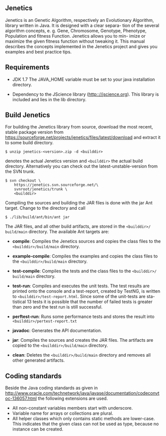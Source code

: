 Jenetics
-------

Jenetics is an Genetic Algorithm, respectively an Evolutionary
Algorithm, library written in Java. It is designed with a clear separa-
tion of the several algorithm concepts, e. g. Gene, Chromosome, Genotype,
Phenotype, Population and fitness Function. Jenetics allows you to min-
imize or maximize the given fitness function without tweaking it. This
manual describes the concepts implemented in the Jenetics project and
gives you examples and best practice tips.


Requirements
-----------

- JDK 1.7
  The JAVA_HOME variable must be set to your
  java installation directory.
  
- Dependency to the JScience library (<http:://jscience.org>).
  This library is included and lies in the lib directory.

Build Jenetics
-------------

For building the Jenetics library from source, download the most recent, stable
package version from <https://sourceforge.net/projects/jenetics/files/latest/download> and extract it to some build directory.

    $ unzip jenetics-<version>.zip -d <builddir>
    
<version> denotes the actual Jenetics version and ```<builddir>``` the actual build
directory. Alternatively you can check out the latest-unstable-version from the
SVN trunk.

    $ svn checkout \
        https://jenetics.svn.sourceforge.net/\
        svnroot/jenetics/trunk \
        <builddir>

Compiling the sources and building the JAR files is done with the jar Ant
target. Change to the <builddir> directory and call

    $ ./lib/build/ant/bin/ant jar
    
The JAR files, and all other build artifacts, are stored in the ```<builddir>/
build/main``` directory.
The available Ant targets are:

- **compile**: Compiles the Jenetics sources and copies the class files to the
  ```<builddir>/build/main``` directory.
  
- **example-compile**: Compiles the examples and copies the class files to the
  ```<builddir>/build/main``` directory.
  
- **test-compile**: Compiles the tests and the class files to the ```<builddir>/
  build/main``` directory.
  
- **test-run**: Compiles and executes the unit tests. The test results are
  printed onto the console and a test-report, created by TestNG, is written
  to ```<builddir>/test-report.html```. Since some of the unit-tests are sta-
  tistical 13 tests it is possible that the number of failed tests is greater than
  zero and the test run is still successful.
  
- **perftest-run**: Runs some performance tests and stores the result into
  ```<builddir>/pertest-report.txt```
  
- **javadoc**: Generates the API documentation.

- **jar**: Compiles the sources and creates the JAR files. The artifacts are
  copied to the ```<builddir>/build/main``` directory.
  
- **clean**: Deletes the ```<builddir>/build/main``` directory and removes all
  other generated artifacts.
  
  
Coding standards
--------------

Beside the Java coding standards as given in <http://www.oracle.com/technetwork/java/javase/documentation/codeconvtoc-136057.html> the following extensions are used.

- All non-constant variables members start with underscore.
- Variable name for arrays or collections are plural.
- All helper classes which only contains static methods are lower-case. This 
  indicates that the given class can not be used as type, because no instance
  can be created.
  


